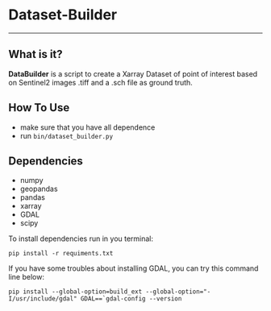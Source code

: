 # Dataset-Builder

***

## What is it?
**DataBuilder** is a script to create a Xarray Dataset of point of interest 
based on Sentinel2 images .tiff and a .sch file as ground truth.


## How To Use


  - make sure that you have all dependence
  - run `bin/dataset_builder.py`

## Dependencies

  - numpy
  - geopandas
  - pandas
  - xarray
  - GDAL
  - scipy

To install dependencies run in you terminal:

```Language
pip install -r requiments.txt
```

If you have some troubles about installing GDAL, you can try this command line
below:

```Language
pip install --global-option=build_ext --global-option="-I/usr/include/gdal" GDAL==`gdal-config --version
```